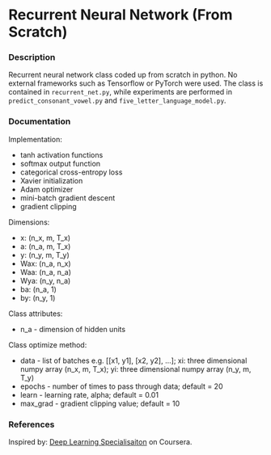 # Recurrent Neural Network (From Scratch)

### Description
Recurrent neural network class coded up from scratch in python. No external frameworks such as Tensorflow or PyTorch were used. The class is contained in `recurrent_net.py`, while experiments are performed in `predict_consonant_vowel.py` and `five_letter_language_model.py`.

### Documentation

Implementation:
* tanh activation functions
* softmax output function
* categorical cross-entropy loss
* Xavier initialization
* Adam optimizer
* mini-batch gradient descent
* gradient clipping

Dimensions:
* x:   (n_x, m, T_x)
* a:   (n_a, m, T_x)
* y:   (n_y, m, T_y)
* Wax: (n_a, n_x)
* Waa: (n_a, n_a)
* Wya: (n_y, n_a)
* ba:  (n_a, 1)
* by:  (n_y, 1)

Class attributes:
* n_a - dimension of hidden units

Class optimize method:
* data - list of batches e.g. [[x1, y1], [x2, y2], ...]; xi: three dimensional numpy array (n_x, m, T_x); yi: three dimensional numpy array (n_y, m, T_y)
* epochs - number of times to pass through data; default = 20
* learn - learning rate, alpha; default = 0.01
* max_grad - gradient clipping value; default = 10

### References 

Inspired by: [Deep Learning Specialisaiton](https://www.coursera.org/learn/nlp-sequence-models?specialization=deep-learning) on Coursera.
